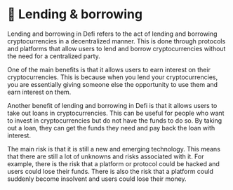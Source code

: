 # 🔄 Lending & borrowing

Lending and borrowing in Defi refers to the act of lending and borrowing cryptocurrencies in a decentralized manner. This is done through protocols and platforms that allow users to lend and borrow cryptocurrencies without the need for a centralized party.

One of the main benefits is that it allows users to earn interest on their cryptocurrencies. This is because when you lend your cryptocurrencies, you are essentially giving someone else the opportunity to use them and earn interest on them.

Another benefit of lending and borrowing in Defi is that it allows users to take out loans in cryptocurrencies. This can be useful for people who want to invest in cryptocurrencies but do not have the funds to do so. By taking out a loan, they can get the funds they need and pay back the loan with interest.

The main risk is that it is still a new and emerging technology. This means that there are still a lot of unknowns and risks associated with it. For example, there is the risk that a platform or protocol could be hacked and users could lose their funds. There is also the risk that a platform could suddenly become insolvent and users could lose their money.
